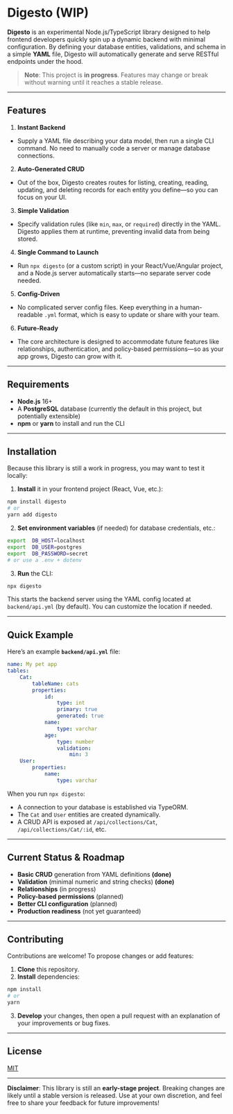 # Digesto (WIP)

**Digesto** is an experimental Node.js/TypeScript library designed to help frontend developers quickly spin up a dynamic backend with minimal configuration. By defining your database entities, validations, and schema in a simple **YAML** file, Digesto will automatically generate and serve RESTful endpoints under the hood.

> **Note**: This project is **in progress**. Features may change or break without warning until it reaches a stable release.

---

## Features

1. **Instant Backend** 
- Supply a YAML file describing your data model, then run a single CLI command. No need to manually code a server or manage database connections. 

2. **Auto-Generated CRUD** 
- Out of the box, Digesto creates routes for listing, creating, reading, updating, and deleting records for each entity you define—so you can focus on your UI. 

3. **Simple Validation** 
- Specify validation rules (like `min`, `max`, or `required`) directly in the YAML. Digesto applies them at runtime, preventing invalid data from being stored. 

4. **Single Command to Launch** 
- Run `npx digesto` (or a custom script) in your React/Vue/Angular project, and a Node.js server automatically starts—no separate server code needed. 

5. **Config-Driven** 
- No complicated server config files. Keep everything in a human-readable `.yml` format, which is easy to update or share with your team. 

6. **Future-Ready** 
- The core architecture is designed to accommodate future features like relationships, authentication, and policy-based permissions—so as your app grows, Digesto can grow with it.
---

## Requirements

-  **Node.js** 16+
- A **PostgreSQL** database (currently the default in this project, but potentially extensible)
-  **npm** or **yarn** to install and run the CLI

---

## Installation

Because this library is still a work in progress, you may want to test it locally:

1.  **Install** it in your frontend project (React, Vue, etc.):

```bash
npm install digesto
# or
yarn add digesto
```

2.  **Set environment variables** (if needed) for database credentials, etc.:

```bash
export  DB_HOST=localhost
export  DB_USER=postgres
export  DB_PASSWORD=secret
# or use a .env + dotenv
```

3.  **Run** the CLI:

```bash
npx digesto
```

This starts the backend server using the YAML config located at `backend/api.yml` (by default). You can customize the location if needed.

---

## Quick Example

Here’s an example **`backend/api.yml`** file:

```yaml
name: My pet app
tables:
	Cat:
		tableName: cats
		properties:
			id:
				type: int
				primary: true
				generated: true
			name:
				type: varchar
			age:
				type: number
				validation:
					min: 3
	User:
		properties:
			name:
				type: varchar

```

  

When you run `npx digesto`:
- A connection to your database is established via TypeORM.
- The `Cat` and `User` entities are created dynamically.
- A CRUD API is exposed at `/api/collections/Cat`, `/api/collections/Cat/:id`, etc.

---

## Current Status & Roadmap

-  **Basic CRUD** generation from YAML definitions **(done)**
-  **Validation** (minimal numeric and string checks) **(done)**
-  **Relationships** (in progress)
-  **Policy-based permissions** (planned)
-  **Better CLI configuration** (planned)
-  **Production readiness** (not yet guaranteed)

---

## Contributing

Contributions are welcome! To propose changes or add features:

1.  **Clone** this repository.
2.  **Install** dependencies:

```bash
npm install
# or
yarn
```

3.  **Develop** your changes, then open a pull request with an explanation of your improvements or bug fixes.

---

## License

[MIT](./LICENSE)

---

**Disclaimer**: This library is still an **early-stage project**. Breaking changes are likely until a stable version is released. Use at your own discretion, and feel free to share your feedback for future improvements!